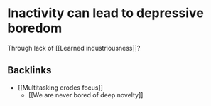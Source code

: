 # Inactivity can lead to depressive boredom
Through lack of [[Learned industriousness]]? 

## Backlinks
* [[Multitasking erodes focus]]
	* [[We are never bored of deep novelty]]

<!-- #p1 -->

<!-- {BearID:1947546B-EB1D-4EE6-9F00-FE7F46CE192E-455-000002EC1A589873} -->
